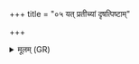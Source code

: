 +++
title = "०५ यत् प्रतीच्यां दृषत्पिष्टाम्"

+++
<details><summary>मूलम् (GR)</summary>

यत् प्रतीच्यां दृषत्पिष्टाꣳ  
आमपेषाꣳ आमपात्रे पपाथ ।  
हीनः सत्येनानृतं यद् उवक्थ  
तत् त्वा न हिंसाच् छिवतातिर् अस्तु ते ॥
</details>